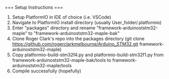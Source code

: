 === Setup Instructions ===
  1. Setup PlatformIO in IDE of choice (i.e. VSCode)
  2. Navigate to PlatformIO install directory (usually User_folder/.platformio)
  3. Enter "packages" directory and rename "framework-arduinoststm32-maple" to "framework-arduinoststm32-maple-bak"
  4. Clone Roger Clark's repo into the packages directory (git clone https://github.com/rogerclarkmelbourne/Arduino_STM32.git framework-arduinoststm32-maple)
  5. Copy platformio-build-stm32f4.py and platformio-build-stm32f1.py from framework-arduinoststm32-maple-bak/tools to framework-arduinoststm32-maple/tools
  6. Compile successfully (hopefully)
